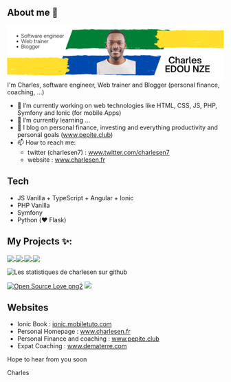 ## About me 👋
![Photo de profil](profile-banner.png)
I'm Charles, software engineer, Web trainer and Blogger (personal finance, coaching, ...)

<!--
**charlesen/charlesen** is a ✨ _special_ ✨ repository because its `README.md` (this file) appears on your GitHub profile.
-->

- 🔭 I’m currently working on web technologies like HTML, CSS, JS, PHP, Symfony and Ionic (for mobile Apps)
- 🌱 I’m currently learning ...
- 💬 I blog on personal finance, investing and everything productivity and personal goals (www.pepite.club)
- 📫 How to reach me: 
   - twitter (charlesen7) : www.twitter.com/charlesen7
   - website : www.charlesen.fr

## Tech
- JS Vanilla + TypeScript + Angular + Ionic
- PHP Vanilla
- Symfony
- Python (:heart: Flask)

## My Projects ✨:

<a href="https://github.com/charlesen/ionic-book">
  <img align="center" src="https://github-readme-stats.vercel.app/api/pin/?username=charlesen&repo=ionic-book&theme=tokyonight" />
</a>

<a href="https://github.com/charlesen/duckreact">
  <img align="center" src="https://github-readme-stats.vercel.app/api/pin/?username=charlesen&repo=duckreact&theme=tokyonight" />
</a>

<a href="https://github.com/charlesen/duckweb">
  <img align="center" src="https://github-readme-stats.vercel.app/api/pin/?username=charlesen&repo=duckweb&theme=tokyonight" />
</a>

<a href="https://github.com/charlesen/yanis">
  <img align="center" src="https://github-readme-stats.vercel.app/api/pin/?username=charlesen&repo=yanis&theme=tokyonight" />
</a>

![Les statistiques de charlesen sur github](https://github-readme-stats.vercel.app/api?username=charlesen&show_icons=true&hide=["prs","issues","contribs"])

<p> 

[![Open Source Love png2](https://badges.frapsoft.com/os/v2/open-source.png?v=103)](https://github.com/ellerbrock/open-source-badges/)
<img src="https://visitor-badge.glitch.me/badge?page_id=charlesen.visitor-badge"/> 
</p>

## Websites
- Ionic Book : [ionic.mobiletuto.com](http://ionic.mobiletuto.com)
- Personal Homepage : www.charlesen.fr
- Personal Finance and coaching : www.pepite.club
- Expat Coaching : www.dematerre.com

Hope to hear from you soon

Charles
